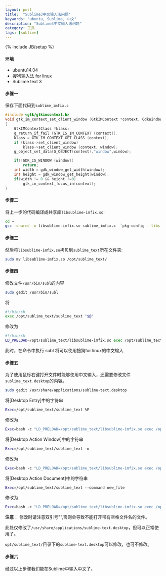 ```yaml
---
layout: post
title:  "Sublime3中文输入法问题"
keywords: "ubuntu, Sublime, 中文"
description: "Sublime3中文输入法问题"
category: 工具
tags: [sublime]
---
```


{% include JB/setup %}

#### 环境

- ubuntu14.04
- 搜狗输入法 for linux
- Sublime text 3

#### 步骤一

保存下面代码到`sublime_imfix.c`

```c
#include <gtk/gtkimcontext.h>
void gtk_im_context_set_client_window (GtkIMContext *context, GdkWindow *window)
{
	GtkIMContextClass *klass;
	g_return_if_fail (GTK_IS_IM_CONTEXT (context));
	klass = GTK_IM_CONTEXT_GET_CLASS (context);
 	if (klass->set_client_window)
   		klass->set_client_window (context, window);
 	g_object_set_data(G_OBJECT(context),"window",window);

 	if(!GDK_IS_WINDOW (window))
   		return;
 	int width = gdk_window_get_width(window);
 	int height = gdk_window_get_height(window);
 	if(width != 0 && height !=0)
   		gtk_im_context_focus_in(context);
}
```
<!--break-->

#### 步骤二

将上一步的代码编译成共享库`libsublime-imfix.so`:

```bash
cd ~
gcc -shared -o libsublime-imfix.so sublime_imfix.c  `pkg-config --libs --cflags gtk+-2.0` -fPIC

```

#### 步骤三

然后将`libsublime-imfix.so`拷贝到`sublime_text`所在文件夹:

```bash
sudo mv libsublime-imfix.so /opt/sublime_text/
```

#### 步骤四

修改文件`/usr/bin/subl`的内容

```bash
sudo gedit /usr/bin/subl
```
将

```bash
#!/bin/sh
exec /opt/sublime_text/sublime_text "$@"
```
修改为

```bash
#!/bin/sh
LD_PRELOAD=/opt/sublime_text/libsublime-imfix.so exec /opt/sublime_text/sublime_text "$@"
```

此时，在命令中执行 subl 将可以使用搜狗for linux的中文输入

#### 步骤五

为了使用鼠标右键打开文件时能够使用中文输入，还需要修改文件`sublime_text.desktop`的内容。

```bash
sudo gedit /usr/share/applications/sublime-text.desktop
```

将[Desktop Entry]中的字符串

```bash
Exec=/opt/sublime_text/sublime_text %F
```

修改为

```bash
Exec=bash -c "LD_PRELOAD=/opt/sublime_text/libsublime-imfix.so exec /opt/sublime_text/sublime_text %F"
```

将[Desktop Action Window]中的字符串

```bash
Exec=/opt/sublime_text/sublime_text -n
```
修改为

```bash
Exec=bash -c "LD_PRELOAD=/opt/sublime_text/libsublime-imfix.so exec /opt/sublime_text/sublime_text -n"
```

将[Desktop Action Document]中的字符串

```bash
Exec=/opt/sublime_text/sublime_text --command new_file
```
修改为

```bash
Exec=bash -c "LD_PRELOAD=/opt/sublime_text/libsublime-imfix.so exec /opt/sublime_text/sublime_text --command new_file"
```

**注意**：
修改时请注意双引号"",否则会导致不能打开带有空格文件名的文件。

此处仅修改了`/usr/share/applications/sublime-text.desktop`，但可以正常使用了。

`opt/sublime_text/`目录下的`sublime-text.desktop`可以修改，也可不修改。

#### 步骤六

经过以上步骤我们能在Sublime中输入中文了。

